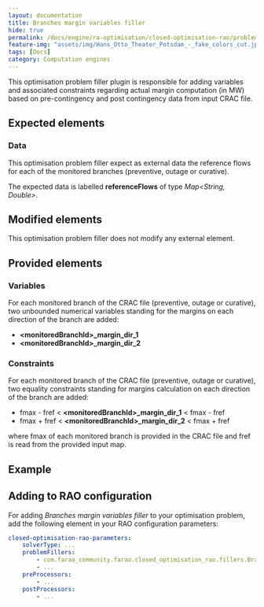 ```yaml
---
layout: documentation
title: Branches margin variables filler
hide: true
permalink: /docs/engine/ra-optimisation/closed-optimisation-rao/problem-fillers/branch-margin-variables-filler
feature-img: "assets/img/Hans_Otto_Theater_Potsdam_-_fake_colors_cut.jpg"
tags: [Docs]
category: Computation engines
---
```


This optimisation problem filler plugin is responsible for adding variables and associated constraints regarding actual
margin computation (in MW) based on pre-contingency and post contingency data from input CRAC file.

## Expected elements

### Data

This optimisation problem filler expect as external data the reference flows for each of the monitored
branches (preventive, outage or curative).

The expected data is labelled **referenceFlows** of type *Map\<String, Double\>*.

## Modified elements

This optimisation problem filler does not modify any external element.

## Provided elements

### Variables

For each monitored branch of the CRAC file (preventive, outage or curative), two unbounded numerical variables standing for the margins on
each direction of the branch are added:

- **\<monitoredBranchId\>_margin_dir_1**
- **\<monitoredBranchId\>_margin_dir_2**

### Constraints

For each monitored branch of the CRAC file (preventive, outage or curative), two equality constraints
standing for margins calculation on each direction of the branch are added:

- fmax - fref < **\<monitoredBranchId\>_margin_dir_1** < fmax - fref
- fmax + fref < **\<monitoredBranchId\>_margin_dir_2** < fmax + fref

where fmax of each monitored branch is provided in the CRAC file and fref is read from the provided
input map.

## Example

## Adding to RAO configuration

For adding *Branches margin variables filler* to your optimisation problem, add the following element in your
RAO configuration parameters:

```yaml
closed-optimisation-rao-parameters:
    solverType: ...
    problemFillers:
        - com.farao_community.farao.closed_optimisation_rao.fillers.BranchMarginsVariablesFiller
        - ...
    preProcessors:
        - ...
    postProcessors:
        - ...
```
